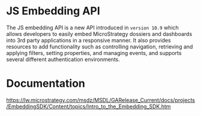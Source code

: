 # JS Embedding API

The JS embedding API is a new API introduced in `version 10.9` which allows developers to easily embed MicroStrategy dossiers and dashboards into 3rd party applications in a responsive manner. It also provides resources to add functionality such as controlling navigation, retrieving and applying filters, setting properties, and managing events, and supports several different authentication environments.


# Documentation
https://lw.microstrategy.com/msdz/MSDL/GARelease_Current/docs/projects/EmbeddingSDK/Content/topics/Intro_to_the_Embedding_SDK.htm
